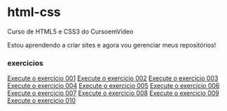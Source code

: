 # html-css

Curso de HTML5 e CSS3 do CursoemVideo

Estou aprendendo a criar sites e agora vou gerenciar meus repositórios!

<h3>exercicios</h3>

<a href="https://mateusoliveiradev1.github.io/html-css/exercicios/ex001/index.html" target="_blank">Execute o exercicio 001</a>
<a href="https://mateusoliveiradev1.github.io/html-css/exercicios/ex002/index.html" target="_blank">Execute o exercicio 002</a>
<a href="https://mateusoliveiradev1.github.io/html-css/exercicios/ex003/index.html" target="_blank">Execute o exercicio 003</a>
<a href="https://mateusoliveiradev1.github.io/html-css/exercicios/ex004/index.html" target="_blank">Execute o exercicio 004</a>
<a href="https://mateusoliveiradev1.github.io/html-css/exercicios/ex005/index.html" target="_blank">Execute o exercicio 005</a>
<a href="https://mateusoliveiradev1.github.io/html-css/exercicios/ex006/index.html" target="_blank">Execute o exercicio 006</a>
<a href="https://mateusoliveiradev1.github.io/html-css/exercicios/ex007/index.html" target="_blank">Execute o exercicio 007</a>
<a href="https://mateusoliveiradev1.github.io/html-css/exercicios/ex008/index.html" target="_blank">Execute o exercicio 008</a>
<a href="https://mateusoliveiradev1.github.io/html-css/exercicios/ex009/index.html" target="_blank">Execute o exercicio 009</a>
<a href="https://mateusoliveiradev1.github.io/html-css/exercicios/ex010/index.html" target="_blank">Execute o exercicio 010</a>
